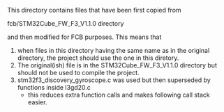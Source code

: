 This directory contains files that have been first copied from

fcb/STM32Cube_FW_F3_V1.1.0 directory

and then modified for FCB purposes. This means that
1) when files in this directory having the same name as in the original directory, the project should use the one in this diretory.
2) The original(ish) file is in the STM32Cube_FW_F3_V1.1.0 directory but should not be used to compile the project.
3) stm32f3_discovery_gyroscope.c was used but then superseded by functions inside l3gd20.c
   - this reduces extra function calls and makes following call stack easier.
